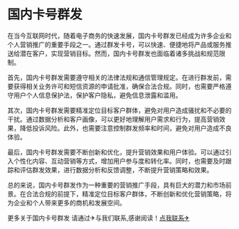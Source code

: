 # 国内卡号群发

在当今互联网时代，随着电子商务的快速发展，国内卡号群发已经成为许多企业和个人营销推广的重要手段之一。通过群发卡号，可以快速、便捷地将产品或服务推送给潜在客户，实现营销目标。然而，国内卡号群发也面临着诸多挑战和规范限制。

首先，国内卡号群发需要遵守相关的法律法规和通信管理规定。在进行群发前，需要获得相关业务许可和短信资源的申请批准，确保合法合规。同时，也需要严格遵守用户个人信息保护法，保护客户隐私，避免信息泄露和滥用。

其次，国内卡号群发需要精准定位目标客户群体，避免对用户造成骚扰和不必要的干扰。通过数据分析和客户画像，可以更好地理解用户需求和行为，提高营销效果，降低投诉风险。此外，也需要注意控制群发频率和时间，避免对用户造成不良体验。

最后，国内卡号群发需要不断创新和优化，提升营销效果和用户体验。可以通过引入个性化内容、互动营销等方式，增加用户参与度和转化率。同时，也需要及时跟踪和评估群发效果，进行数据分析和反馈调整，不断提升营销策略和效果。

总的来说，国内卡号群发作为一种重要的营销推广手段，具有巨大的潜力和市场前景。在合法合规的前提下，精准定位目标客户群体，不断创新和优化营销策略，将为企业和个人带来更多的商机和发展空间。

更多关于国内卡号群发 请通过✈与我们联系,感谢阅读！[点我联系✈](https://www.k02.cc)